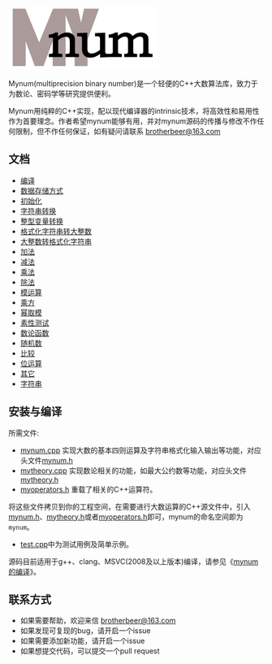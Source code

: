 ![logo](https://github.com/brotherbeer/mydocument/blob/master/mynum/mynum-logo.png?raw=true)

Mynum(multiprecision binary number)是一个轻便的C++大数算法库，致力于为数论、密码学等研究提供便利。

Mynum用纯粹的C++实现，配以现代编译器的intrinsic技术，将高效性和易用性作为首要理念。作者希望mynum能够有用，并对mynum源码的传播与修改不作任何限制，但不作任何保证，如有疑问请联系 <brotherbeer@163.com>

<h2>文档</h2>

 * [编译](https://github.com/brotherbeer/mydocument/blob/master/mynum/compilation-cn.md)
 * [数据存储方式](https://github.com/brotherbeer/mydocument/blob/master/mynum/Storage-ch.md)
 * [初始化](https://github.com/brotherbeer/mydocument/blob/master/mynum/Initialization-ch.md)
 * [字符串转换](https://github.com/brotherbeer/mydocument/blob/master/mynum/String-conversion-cn.md)
 * [整型变量转换](https://github.com/brotherbeer/mydocument/blob/master/mynum/To-basic-integer-cn.md)
 * [格式化字符串转大整数](https://github.com/brotherbeer/mydocument/blob/master/mynum/Formatted-input-ch.md)
 * [大整数转格式化字符串](https://github.com/brotherbeer/mydocument/blob/master/mynum/Formatted-output-ch.md)
 * [加法](https://github.com/brotherbeer/mydocument/blob/master/mynum/Addition-cn.md)
 * [减法](https://github.com/brotherbeer/mydocument/blob/master/mynum/Subtraction-cn.md)
 * [乘法](https://github.com/brotherbeer/mydocument/blob/master/mynum/Multiplication-cn.md)
 * [除法](https://github.com/brotherbeer/mydocument/blob/master/mynum/Division-cn.md)
 * [模运算](https://github.com/brotherbeer/mydocument/blob/master/mynum/Modulo-operation-cn.md)
 * [乘方](https://github.com/brotherbeer/mydocument/blob/master/mynum/Exponentiation-cn.md)
 * [幂取模](https://github.com/brotherbeer/mydocument/blob/master/mynum/Modular-exponentiation-cn.md)
 * [素性测试](https://github.com/brotherbeer/mydocument/blob/master/mynum/Primality-test-cn.md)
 * [数论函数](https://github.com/brotherbeer/mydocument/blob/master/mynum/Number-theory-cn.md)
 * [随机数](https://github.com/brotherbeer/mydocument/blob/master/mynum/Random-number-cn.md)
 * [比较](https://github.com/brotherbeer/mydocument/blob/master/mynum/Comparison-cn.md)
 * [位运算](https://github.com/brotherbeer/mydocument/blob/master/mynum/Bitwise-operation-cn.md)
 * [其它](https://github.com/brotherbeer/mydocument/blob/master/mynum/Other-utils-cn.md)
 * [字符串](https://github.com/brotherbeer/mydocument/blob/master/mynum/string-cn.md)

[mynumheaderfile]: https://github.com/brotherbeer/mynum/blob/master/mynum.h
[mynumcppfile]: https://github.com/brotherbeer/mynum/blob/master/mynum.cpp
[mytheoryheaderfile]: https://github.com/brotherbeer/mynum/blob/master/mytheory.h
[mytheorycppfile]: https://github.com/brotherbeer/mynum/blob/master/mytheory.cpp
[myoperatorheaderfile]: https://github.com/brotherbeer/mynum/blob/master/myoperators.h
[testcppfile]: https://github.com/brotherbeer/mynum/blob/master/test.cpp

<h2>安装与编译</h2>

所需文件:

 * [mynum.cpp][mynumcppfile] 实现大数的基本四则运算及字符串格式化输入输出等功能，对应头文件[mynum.h][mynumheaderfile] 
 * [mytheory.cpp][mytheorycppfile] 实现数论相关的功能，如最大公约数等功能，对应头文件[mytheory.h][mytheoryheaderfile] 
 * [myoperators.h][myoperatorheaderfile] 重载了相关的C++运算符。

将这些文件拷贝到你的工程空间，在需要进行大数运算的C++源文件中，引入[mynum.h][mynumheaderfile]、[mytheory.h][mytheoryheaderfile]或者[myoperators.h][myoperatorheaderfile]即可，mynum的命名空间即为`mynum`。

 * [test.cpp][testcppfile]中为测试用例及简单示例。

源码目前适用于g++、clang、MSVC(2008及以上版本)编译，请参见《[mynum的编译](https://github.com/brotherbeer/mydocument/blob/master/mynum/compilation-cn.md)》。

<h2>联系方式</h2>

 * 如果需要帮助，欢迎来信 <brotherbeer@163.com>
 * 如果发现可复现的bug，请开启一个issue
 * 如果需要添加新功能，请开启一个issue
 * 如果想提交代码，可以提交一个pull request
